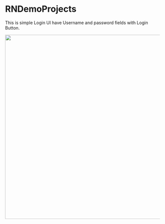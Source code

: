 # RNDemoProjects

This is simple Login UI have Username and password fields with Login Button. 

<Img height = 600 src="https://user-images.githubusercontent.com/12212137/184332726-b409cbc2-81de-4ead-b074-bee4afe97acf.png"/>

